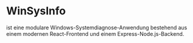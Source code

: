 # WinSysInfo
ist eine modulare Windows-Systemdiagnose-Anwendung bestehend aus einem modernen React-Frontend und einem Express-Node.js-Backend.
